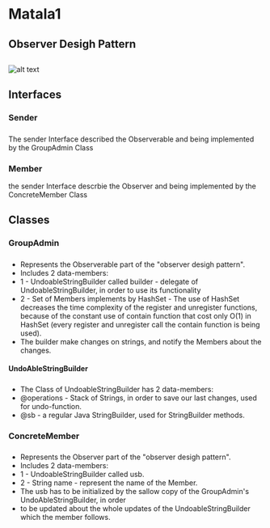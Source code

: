# Matala1

## Observer Desigh Pattern
##
![alt text](https://upload.wikimedia.org/wikipedia/commons/a/a8/Observer_w_update.svg)

## Interfaces
### Sender
#####
The sender Interface described the Observerable and being implemented by the GroupAdmin Class

### Member
the sender Interface descrbie the Observer and being implemented by the ConcreteMember Class

## Classes

### GroupAdmin
##### 
 * Represents the Observerable part of the "observer desigh pattern".
 * Includes 2 data-members:
 * 1 - UndoableStringBuilder called builder - delegate of UndoableStringBuilder, in order to use its functionality
 * 2 - Set of Members implements by HashSet - The use of HashSet decreases the time complexity of the register and unregister functions, because of the constant use of        contain function that cost only O(1) in HashSet (every register and unregister call the contain function is being used). 
 * The builder make changes on strings, and notify the Members about the changes.

#### UndoAbleStringBuilder
#####
 * The Class of UndoableStringBuilder has 2 data-members:
 * @operations - Stack of Strings, in order to save our last changes, used for undo-function.
 * @sb         - a regular Java StringBuilder, used for StringBuilder methods.

### ConcreteMember
#####
 * Represents the Observer part of the "observer desigh pattern".
 * Includes 2 data-members:
 * 1 - UndoableStringBuilder called usb.
 * 2 - String name - represent the name of the Member.
 * The usb has to be initialized by the sallow copy of the GroupAdmin's UndoAbleStringBuilder, in order
 * to be updated about the whole updates of the UndoableStringBuilder which the member follows.

